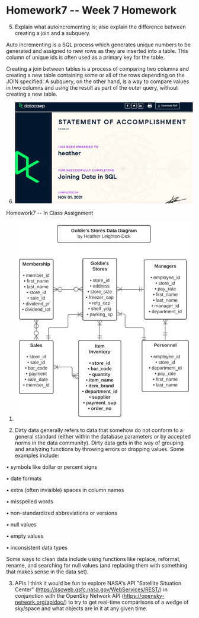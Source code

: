 # Homework7 -- Week 7 Homework

5. Explain what autoincrementing is; also explain the difference between creating a join and a subquery.

  Auto incrementing is a SQL process which generates unique numbers to be generated and assigned to new rows as they are inserted into a table. This column
  of unique ids is often used as a primary key for the table.
  
  Creating a join between tables is a process of comparing two columns and creating a new table containing some or all of the rows depending on the JOIN
  specified. A subquery, on the other hand, is a way to compare values in two columns and using the result as part of the outer query, without creating a new
  table.

6. ![Joining Data in SQL certificate](https://github.com/HeatherLD/Homework7/blob/ddb194b2fa75ee68f341c88a91ebba5694566dea/Joining%20Data%20in%20SQL%20certificate.png)


Homework7 -- In Class Assignment

1) ![ERD diagram](https://github.com/HeatherLD/Homework7/blob/4d591190e6f0cc677087fa9e1f212d9073a91866/Goldie's%20Stores%20Corp%20Data%20Diagram.svg)
  
2)  Dirty data generally refers to data that somehow do not conform to a general standard (either within the database parameters or by accepted norms in the data community). Dirty data gets in the way of grouping and analyzing functions by throwing errors or dropping values. Some examples include:

  • symbols like dollar or percent signs
  
  • date formats
  
  • extra (often invisible) spaces in column names
  
  • misspelled words
  
  • non-standardized abbreviations or versions
  
  • null values
  
  • empty values
  
  • inconsistent data types
  
  
 Some ways to clean data include using functions like replace, reformat, rename, and searching for null values (and replacing them with something that makes sense in the data set).
  
 3)  APIs
I think it would be fun to explore NASA's API "Satellite Situation Center" (https://sscweb.gsfc.nasa.gov/WebServices/REST/) in conjunction with the OpenSky Network API (https://opensky-network.org/apidoc/) to try to get real-time comparisons of a wedge of sky/space and what objects are in it at any given time. 
